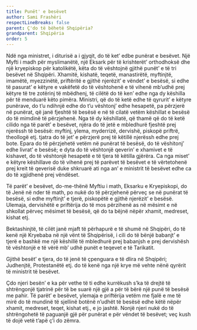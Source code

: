 ```yaml
---
title: Punët' e besëvet
author: Sami Frashëri
respectLineBreaks: false
parent: Ç'do të bëhetë Shqipëria?
grandparent: Shqipëria
order: 5
---
```


Ndë nga ministret, i diturisë a i gjyqit, do të ket’
edbe punërat e besëvet. Një Myfti i madh për
myslimanëtë, një Eksark për të krishterët’ orthodhoksë
dhe një kryepiskop për katolikëtë, këta do të vështojnë
gjithë punët’ e të tri besëvet në Shqipëri. Xhamitë,
kishatë, teqetë, manastirëtë, myftinjtë, imamëtë,
myezzinëtë, priftëritë e gjithë njerëzit’ e vëndet’ e besësë,
si edhe të pasurat’ e këtyre e vakëfetë do të vështohenë e
të vihenë mb’udhë prej këtyre të tre zotërinj të mbëdhenj,
të cilëtë do të ken’ edhe nga dy këshilla për të menduarë
këto pimëra. Ministri, që do të ketë edhe të qyrurit’ e
këtyre punërave, do t’u ndihnjë edhe do t’u vështonj’ edhe
hesapetë, pa përzjerë në punërat, që janë fjeshtë të besësë
e në të cilatë vetëm këshillat e besësë do të mimdinë të
përzjehenë. Nga të dy këshillatë, që thamë që do të ketë
cilido nga të parët’ e besëvet, njëra do të jetë e mbledhurë
fjeshtë prej njerëssh të besësë: myftinj, ylema, myderrizë,
dervishë, piskopë priftrë, theollogë etj. tjatra do të jet’ e
përzjerë prej të këtillë njerëssh edhe prej bote. Epara do
të përzjehetë vetëm në punërat të besësë, do të vëshitonj’
edhe livrat’ e besësë; e dyta do të vështonjë qeverin’ e
xhamivet e të kishavet, do të vështonjë hesapetë e të tjera
të këtilla gjërëra. Ca nga miset’ e këtyre këshillave do të
vihenë prej të parëvet të besëvet e të vërtetohenë prej
kreit të qeverisë duke shkruarë ati nga an’ e ministrit të
besëvet edhe ca do të xgjidhenë prej vëndëset.

Të parët’ e besëvet, do-me-thënë Myftiu i math,
Eksarku e Kryepiskopi, do të Jenë në nder të math, po
nukë do të përzjehenë përveç se në punërat të besësë, si
edhe myftinjt’ e tjerë, piskopëtë e gjithë njerëzit’ e besësë.
Ulemaja, dervishëtë e priftërija do të mos përzihenë as në
mësimt e në shkollat përveç mësimet të besësë, që do ta
bëjnë nëpër xhamit, medreset, kishat etj.

Bektashinjtë, të cilët janë mjaft të përhapurë e të
shumë në Shqipëri, do të kenë një Kryebaba në një vënt të
Shqipërisë, i cili do të bënjë babanjt’ e tjerë e bashkë me
një këshillë të mbledhurë prej babanjsh e prej dervishësh
të vështonjë e të vërë mb’ udhë punët e teqevet e të
Tarikatit.

Gjithë besët’ e tjera, do të jenë të çpenguara e të
dlira në Shqipëri; Judhenjtë, Protestanëtë etj. do të kenë
nga një krye më vehte nënë qyrërit të ministrit të besëvet.

Çdo njeri besën’ e ka për vethe të ti edhe kurrëkush
s’ka të drejtë të shtrëngonjë tjatrinë për të be suarë një gjë
a për të bërë një punë të besësë me pahir. Të parët’ e
besëvet, ylemaja e priftërija vetëm me fjalë e me të mirë
do të mundinë të sjellinë botënë n’udhët të besësë edhe
këtë nëpër xhamit, medreset, teqet, kishat etj., e jo jashtë.
Nonjë njeri nukë do të shtrëngohetë të paguanjë gjë për
punërat e për vëndet të besëvet; veç kush të dojë vetë t’apë
ç’i do zëmra.
